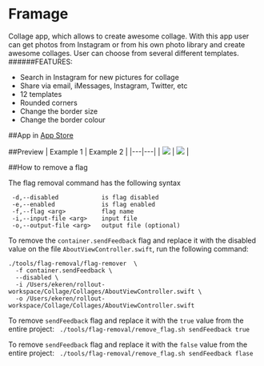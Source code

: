 # Framage
Collage app, which allows to create awesome collage. With this app user can get photos from Instagram or from his own photo library and create awesome collages. User can choose from several different templates.
######FEATURES:
- Search in Instagram for new pictures for collage
- Share via email, iMessages, Instagram, Twitter, etc
- 12 templates
- Rounded corners
- Change the border size
- Change the border colour

##App in [App Store](https://itunes.apple.com/us/app/framage/id1002882107?ls=1&mt=8)

##Preview
| Example 1 | Example 2  | 
|---|---|
| ![](https://cloud.githubusercontent.com/assets/8221314/7955384/9ed4cc8a-09e0-11e5-897b-cca2273afe9a.gif)  |  ![](https://cloud.githubusercontent.com/assets/8221314/7955594/35188fe6-09e2-11e5-998d-63381f749a87.gif) |


##How to remove a flag

The flag removal command has the following syntax
```
 -d,--disabled            is flag disabled
 -e,--enabled             is flag enabled
 -f,--flag <arg>          flag name
 -i,--input-file <arg>    input file
 -o,--output-file <arg>   output file (optional)
```
To remove the `container.sendFeedback` flag and replace it with the disabled value on the file `AboutViewController.swift`, run the following command:
```
./tools/flag-removal/flag-remover  \
  -f container.sendFeedback \
  --disabled \
  -i /Users/ekeren/rollout-workspace/Collage/Collages/AboutViewController.swift \
  -o /Users/ekeren/rollout-workspace/Collage/Collages/AboutViewController.swift
```

 To remove `sendFeedback` flag and replace it with the `true` value from the entire project:
` ./tools/flag-removal/remove_flag.sh sendFeedback true`

 To remove `sendFeedback` flag and replace it with the `false` value from the entire project:
` ./tools/flag-removal/remove_flag.sh sendFeedback flase`


